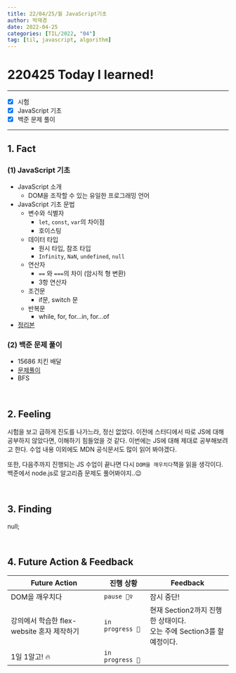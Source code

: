 ```yaml
---
title: 22/04/25/월 JavaScript기초
author: 박재경
date: 2022-04-25
categories: [TIL/2022, "04"]
tag: [til, javascript, algorithm]
---
```


# 220425 Today I learned!

---

- [x] 시험
- [x]  JavaScript 기초
- [x]  백준 문제 풀이 

---

## 1. Fact 

### (1) JavaScript 기초

- JavaScript 소개
  - DOM을 조작할 수 있는 유일한 프로그래밍 언어 
- JavaScript 기초 문법
  - 변수와 식별자
    - `let`, `const`, `var`의 차이점
    - 호이스팅
  - 데이터 타입
    - 원시 타입, 참조 타입 
    - `Infinity`, `NaN`, `undefined`, `null`
  - 연산자
    - `==` 와 `===`의 차이 (암시적 형 변환)
    - 3항 연산자
  - 조건문
    - if문, switch 문
  - 반복문
    - while, for, for...in, for...of
- [정리본](https://github.com/JaeKP/Study/blob/master/web/JS/JavaScript_%EA%B8%B0%EC%B4%88.md)




### (2) 백준 문제 풀이

- 15686 치킨 배달
- [문제풀이](https://github.com/JaeKP/Study/tree/master/algorithm/1%EC%9D%BC1%EC%95%8C%EA%B3%A0/04%EC%9B%94/0425)
- BFS

<br>

## 2. Feeling

시험을 보고 급하게 진도를 나가느라,  정신 없었다. 이전에 스터디에서 따로 JS에 대해 공부하지 않았다면, 이해하기 힘들었을 것 같다. 
이번에는 JS에 대해 제대로 공부해보려고 한다. 수업 내용 이외에도 MDN 공식문서도 많이 읽어 봐야겠다. 

또한, 다음주까지 진행되는 JS 수업이 끝나면 다시 `DOM을 깨우치다`책을 읽을 생각이다. 백준에서 node.js로 알고리즘 문제도 풀어봐야지..😉 

<br>

## 3. Finding 

null;

<br>

## 4. Future Action & Feedback

| Future Action                              | 진행 상황       | Feedback                                                     |
| ------------------------------------------ | --------------- | ------------------------------------------------------------ |
| DOM을 깨우치다                             | `pause 🤦‍♀️`      | 잠시 중단!                                                   |
| 강의에서 학습한 flex-website 혼자 제작하기 | `in progress 🚀` | 현재 Section2까지 진행한 상태이다.<br />오는 주에 Section3를 할 예정이다. |
| 1일 1알고! 🔥                               | `in progress 🚀` |                                                              |

<br>
